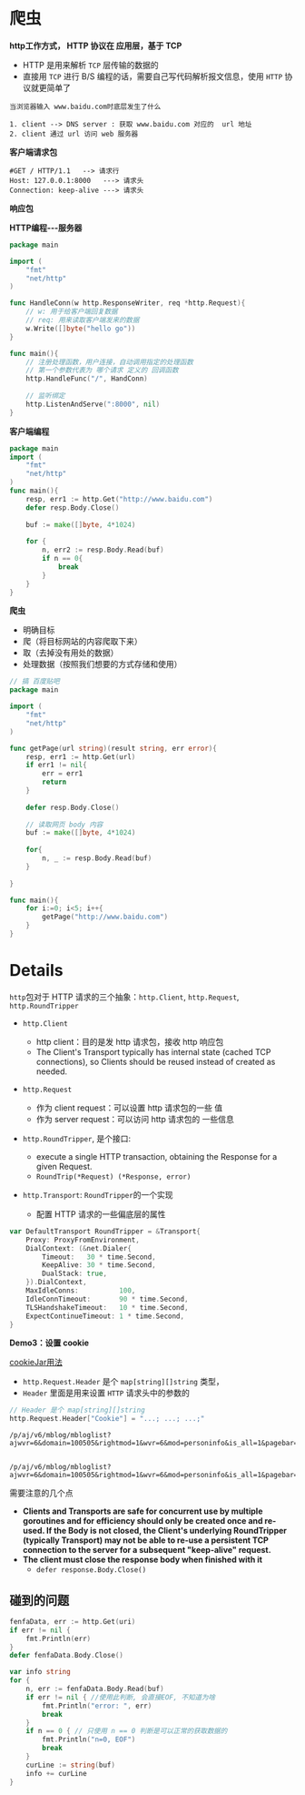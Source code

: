 # 爬虫

**http工作方式， HTTP 协议在 应用层，基于 TCP**

* HTTP 是用来解析 `TCP` 层传输的数据的
* 直接用 `TCP` 进行 B/S 编程的话，需要自己写代码解析报文信息，使用 `HTTP` 协议就更简单了

```
当浏览器输入 www.baidu.com时底层发生了什么

1. client --> DNS server : 获取 www.baidu.com 对应的  url 地址
2. client 通过 url 访问 web 服务器
```



**客户端请求包**

```
#GET / HTTP/1.1   --> 请求行
Host: 127.0.0.1:8000   ---> 请求头
Connection: keep-alive ---> 请求头

```

**响应包**



**HTTP编程---服务器**

```go
package main

import (
	"fmt"
    "net/http"
)

func HandleConn(w http.ResponseWriter, req *http.Request){
    // w: 用于给客户端回复数据
    // req: 用来读取客户端发来的数据
    w.Write([]byte("hello go"))
}

func main(){
    // 注册处理函数，用户连接，自动调用指定的处理函数
    // 第一个参数代表为 哪个请求 定义的 回调函数
    http.HandleFunc("/", HandConn)
    
    // 监听绑定
    http.ListenAndServe(":8000", nil)
}
```



**客户端编程**

```go
package main
import (
	"fmt"
    "net/http"
)
func main(){
    resp, err1 := http.Get("http://www.baidu.com")
    defer resp.Body.Close()
    
    buf := make([]byte, 4*1024)
    
    for {
        n, err2 := resp.Body.Read(buf)
        if n == 0{
            break
        }
    }
}

```



**爬虫**

* 明确目标
* 爬（将目标网站的内容爬取下来）
* 取（去掉没有用处的数据）
* 处理数据（按照我们想要的方式存储和使用）

```go
// 搞 百度贴吧
package main

import (
	"fmt"
    "net/http"
)

func getPage(url string)(result string, err error){
    resp, err1 := http.Get(url)
    if err1 != nil{
        err = err1
       	return
    }
    
    defer resp.Body.Close()
    
    // 读取网页 body 内容
    buf := make([]byte, 4*1024)
    
    for{
        n, _ := resp.Body.Read(buf)
    }
    
}

func main(){
    for i:=0; i<5; i++{
        getPage("http://www.baidu.com")
    }
}
```



# Details

`http`包对于 HTTP 请求的三个抽象：`http.Client`, `http.Request`, `http.RoundTripper`



* `http.Client`
  * http client：目的是发 http 请求包，接收 http 响应包
  * The Client's Transport typically has internal state (cached TCP connections), so Clients should be reused instead of created as needed. 

* `http.Request` 

  * 作为 client request：可以设置 http 请求包的一些 值
  * 作为 server request：可以访问 http 请求包的 一些信息

* `http.RoundTripper`, 是个接口:

  * execute a single HTTP transaction, obtaining the Response for a given Request.
  * `RoundTrip(*Request) (*Response, error)`

* `http.Transport`: `RoundTripper`的一个实现
  * 配置 HTTP 请求的一些偏底层的属性


```go
var DefaultTransport RoundTripper = &Transport{
    Proxy: ProxyFromEnvironment,
    DialContext: (&net.Dialer{
        Timeout:   30 * time.Second,
        KeepAlive: 30 * time.Second,
        DualStack: true,
    }).DialContext,
    MaxIdleConns:          100,
    IdleConnTimeout:       90 * time.Second,
    TLSHandshakeTimeout:   10 * time.Second,
    ExpectContinueTimeout: 1 * time.Second,
}
```



**Demo3：设置 cookie**

[cookieJar用法](https://gist.github.com/HugoPresents/a8a44c3c4cd514052952)

* `http.Request.Header` 是个 `map[string][]string` 类型，
* `Header` 里面是用来设置 `HTTP` 请求头中的参数的

```go
// Header 是个 map[string][]string
http.Request.Header["Cookie"] = "...; ...; ...;"
```

```
/p/aj/v6/mblog/mbloglist?ajwvr=6&domain=100505&rightmod=1&wvr=6&mod=personinfo&is_all=1&pagebar=0&pl_name=Pl_Official_MyProfileFeed__20&id=1005053093406867&script_uri=/3093406867/profile&feed_type=0&page=1&pre_page=1&domain_op=100505&__rnd=1541344763507


/p/aj/v6/mblog/mbloglist?ajwvr=6&domain=100505&rightmod=1&wvr=6&mod=personinfo&is_all=1&pagebar=1&pl_name=Pl_Official_MyProfileFeed__20&id=1005053093406867&script_uri=/3093406867/profile&feed_type=0&page=1&pre_page=1&domain_op=100505&__rnd=1541345109856
```



需要注意的几个点

* **Clients and Transports are safe for concurrent use by multiple goroutines and for efficiency should only be created once and re-used. If the Body is not closed, the Client's underlying RoundTripper (typically Transport) may not be able to re-use a persistent TCP connection to the server for a subsequent "keep-alive" request.**
* **The client must close the response body when finished with it**
  * `defer response.Body.Close()`
  
## 碰到的问题
```go
fenfaData, err := http.Get(uri)
if err != nil {
	fmt.Println(err)
}
defer fenfaData.Body.Close()

var info string
for {
	n, err := fenfaData.Body.Read(buf)
	if err != nil { //使用此判断, 会直接EOF, 不知道为啥
		fmt.Println("error: ", err)
		break
	}
	if n == 0 { // 只使用 n == 0 判断是可以正常的获取数据的
		fmt.Println("n=0, EOF")
		break
	}
	curLine := string(buf)
	info += curLine
}
```
